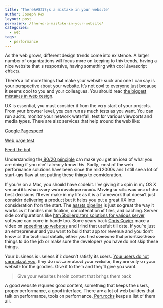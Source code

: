 ```yaml
---
title: 'There&#8217;s a mistake in your website'
author: Joseph Rex
layout: post
permalink: /theres-a-mistake-in-your-website/
categories:
  - web
tags:
  - performance
---
```

As the web grows, different design trends come into existence. A larger number of organizations will focus more on keeping to this trends, having a nice website that is responsive, having something with cool Javascript effects.

There&#8217;s a lot more things that make your website suck and one I can say is your perspective about your website. It&#8217;s not cool to everyone just because it seems cool to you and your colleagues. You should read <a href="http://www.webpagesthatsuck.com/biggest-mistakes-in-web-design-1995-2015.html" target="_blank">the biggest mistakes in web design</a>.

UX is essential, you must consider it from the very start of your projects. From your browser level, you can run as much tests as you want. You can run audits, monitor your network waterfall, test for various viewports and media types. There are also services that help around the web like:

<a href="http://developers.google.com/speed/pagespeed/insights" target="_blank">Google Pagespeed</a>

<a href="http://webpagetest.org" target="_blank">Web page test</a>

<a href="http://feedthebot.com/" target="_blank">Feed the bot</a>

Understanding the<a href="http://www.stevesouders.com/blog/2012/02/10/the-performance-golden-rule/" target="_blank"> 80/20 principle</a> can make you get an idea of what you are doing if you don&#8217;t already know this. Sadly, most of the web performance solutions have been since the mid 2000s and I still see a lot of start-ups flaw at not putting these things to consideration.

If you&#8217;re on a Mac, you should have codekit. I&#8217;ve giving it a spin in my OS X vm and it&#8217;s what every web developer needs. Moving to rails was one of the best decisions I&#8217;ll ever make in my life as it is a framework that doesn&#8217;t just consider delivering a product but it helps you put a great UX into consideration from the start. The <a href="http://guides.rubyonrails.org/asset_pipeline.html" target="_blank">assets pipeline</a> is just so great the way it works as it handles minification, concatenation of files, and caching. Server side configurations like <a href="https://github.com/h5bp/server-configs" target="_blank">html5boilerplate&#8217;s solutions for various server</a> software can come in handy too. Some years back <a href="https://twitter.com/chriscoyier" target="_blank">Chris Coyier</a> made a video on <a href="http://www.youtube.com/watch?v=IQKVtAMyiG0" target="_blank">speeding up websites</a> and I find that usefult till date. If you&#8217;re just an entrepreneur and you want to build that app for revenue and you don&#8217;t know all the technical details, either you find someone that prioritize these things to do the job or make sure the developers you have do not skip these things.

Your business is useless if it doesn&#8217;t satisfy its users. <a href="http://blog.codinghorror.com/users-dont-care-about-you/" target="_blank">Your users do not care about you</a>, they do not care about your website, they are only on your website for the goodies. Give it to them and they&#8217;ll give you want.

> Give your websites heroin content that brings them back

A good website requires good content, something that keeps the users, proper performance, a good interface. There are a lot of web builders that talk on performance, tools on performance.<a href="http://perf.rocks" target="_blank"> Perf.rocks</a> keeps a list of them all.